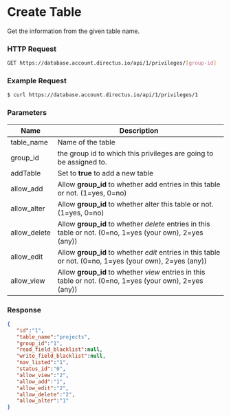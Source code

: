 # Create Table

Get the information from the given table name.

### HTTP Request

```bash
GET https://database.account.directus.io/api/1/privileges/[group-id]
```

### Example Request

```bash
$ curl https://database.account.directus.io/api/1/privileges/1
```

### Parameters
Name        | Description
----------- | ------------
table_name  | Name of the table
group_id    | the group id to which this privileges are going to be assigned to.
addTable    | Set to **true** to add a new table
allow_add   | Allow **group_id** to whether add entries in this table or not. (1=yes, 0=no)
allow_alter | Allow **group_id** to whether alter this table or not. (1=yes, 0=no)
allow_delete| Allow **group_id** to whether _delete_ entries in this table or not. (0=no, 1=yes (your own), 2=yes (any))
allow_edit  | Allow **group_id** to whether _edit_ entries in this table or not. (0=no, 1=yes (your own), 2=yes (any))
allow_view  | Allow **group_id** to whether _view_ entries in this table or not. (0=no, 1=yes (your own), 2=yes (any))

### Response

```json
{
   "id":"1",
   "table_name":"projects",
   "group_id":"1",
   "read_field_blacklist":null,
   "write_field_blacklist":null,
   "nav_listed":"1",
   "status_id":"0",
   "allow_view":"2",
   "allow_add":"1",
   "allow_edit":"2",
   "allow_delete":"2",
   "allow_alter":"1"
}
```
